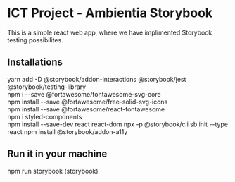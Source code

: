 # ICT Project - Ambientia Storybook
This is a simple react web app, where we have implimented Storybook testing possibilites. 

## Installations
yarn add -D @storybook/addon-interactions @storybook/jest @storybook/testing-library <br>
npm i --save @fortawesome/fontawesome-svg-core <br>
npm install --save @fortawesome/free-solid-svg-icons <br>
npm install --save @fortawesome/react-fontawesome <br>
npm i styled-components <br>
npm install --save-dev react react-dom
npx -p @storybook/cli sb init --type react
npm install @storybook/addon-a11y

## Run it in your machine 
npm run storybook (storybook)

